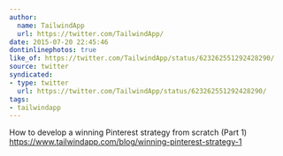```yaml
---
author:
  name: TailwindApp
  url: https://twitter.com/TailwindApp/
date: 2015-07-20 22:45:46
dontinlinephotos: true
like_of: https://twitter.com/TailwindApp/status/623262551292428290/
source: twitter
syndicated:
- type: twitter
  url: https://twitter.com/TailwindApp/status/623262551292428290/
tags:
- tailwindapp
---
```


How to develop a winning Pinterest strategy from scratch (Part 1) https://www.tailwindapp.com/blog/winning-pinterest-strategy-1